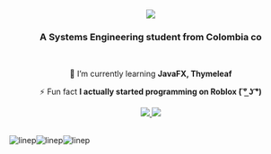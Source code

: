 <h1 align="center">
    <img src="https://readme-typing-svg.herokuapp.com/?font=Righteous&size=35&center=true&vCenter=true&width=500&height=70&duration=4000&lines=Sup!+👋;+I'm+Juan+Cortés!;" />
</h1>
</h1>

<h3 align="center">A Systems Engineering student from Colombia co</h3>

<br/>

<div align="center">
 
 🌱 I’m currently learning **JavaFX, Thymeleaf**

⚡ Fun fact **I actually started programming on Roblox ( ͠° ͟ʖ ͡°)**

 </div>

<div align="center"> 
  <a href="mailto:juan.jose.cortes@correounivalle.edu.co">
    <img src="https://img.shields.io/badge/Gmail-333333?style=for-the-badge&logo=gmail&logoColor=red" />
  </a>
  <a href="https://linkedin.com/in/juan-josé-cortés-a58340313/" target="_blank">
    <img src="https://img.shields.io/badge/LinkedIn-0077B5?style=for-the-badge&logo=linkedin&logoColor=white" target="_blank" />
  </a>
</div>

<br/>

![linep](https://github.com/JuanCortesRo/JuanCortesRo/assets/131735120/f4818a7c-3df6-4888-b6a3-b194511188e4)![linep](https://github.com/JuanCortesRo/JuanCortesRo/assets/131735120/084de457-7098-4925-bea6-05a6b74ac940)![linep](https://github.com/JuanCortesRo/JuanCortesRo/assets/131735120/c8827675-14d6-4367-867b-41d5610fe7f8)
